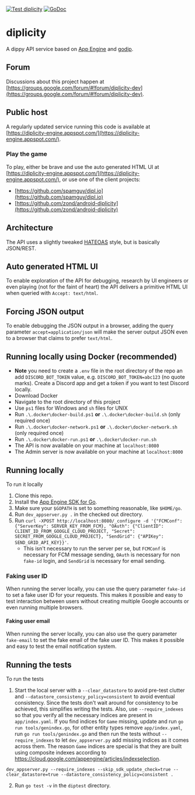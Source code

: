[![Test diplicity](https://github.com/zond/diplicity/workflows/Test%20diplicity/badge.svg)](https://github.com/zond/diplicity/actions)
[![GoDoc](https://godoc.org/github.com/zond/diplicity?status.svg)](https://godoc.org/github.com/zond/diplicity)

# diplicity

A dippy API service based on [App Engine](https://cloud.google.com/appengine) and [godip](https://github.com/zond/godip).

## Forum

Discussions about this project happen at [https://groups.google.com/forum/#!forum/diplicity-dev](https://groups.google.com/forum/#!forum/diplicity-dev).

## Public host

A regularly updated service running this code is available at [https://diplicity-engine.appspot.com/](https://diplicity-engine.appspot.com/).

### Play the game

To play, either be brave and use the auto generated HTML UI at [https://diplicity-engine.appspot.com/](https://diplicity-engine.appspot.com/), or use one of the client projects:

- [https://github.com/spamguy/dipl.io](https://github.com/spamguy/dipl.io)
- [https://github.com/zond/android-diplicity](https://github.com/zond/android-diplicity)

## Architecture

The API uses a slightly tweaked [HATEOAS](https://en.wikipedia.org/wiki/HATEOAS) style, but is basically JSON/REST.

## Auto generated HTML UI

To enable exploration of the API for debugging, research by UI engineers or even playing (not for the faint of heart) the API delivers a primitive HTML UI when queried with `Accept: text/html`.

## Forcing JSON output

To enable debugging the JSON output in a browser, adding the query parameter `accept=application/json` will make the server output JSON even to a browser that claims to prefer `text/html`.

## Running locally using Docker (recommended)

- **Note** you need to create a `.env` file in the root directory of the repo an
  add `DISCORD_BOT_TOKEN` value, e.g. `DISCORD_BOT_TOKEN=abc123` (no quote marks).
  Create a Discord app and get a token if you want to test Discord locally.
- Download Docker
- Navigate to the root directory of this project
- Use `ps1` files for Windows and `sh` files for UNIX
- Run `.\.docker\docker-build.ps1` **or** `.\.docker\docker-build.sh` (only required once)
- Run `.\.docker\docker-network.ps1` **or** `.\.docker\docker-network.sh` (only required once)
- Run `.\.docker\docker-run.ps1` **or** `.\.docker\docker-run.sh`
- The API is now available on your machine at `localhost:8080`
- The Admin server is now available on your machine at `localhost:8000`

## Running locally

To run it locally

1. Clone this repo.
2. Install the [App Engine SDK for Go](https://cloud.google.com/appengine/docs/go/download).
3. Make sure your `$GOPATH` is set to something reasonable, like `$HOME/go`.
4. Run `dev_appserver.py .` in the checked out directory.
5. Run `curl -XPOST http://localhost:8080/_configure -d '{"FCMConf": {"ServerKey": SERVER_KEY_FROM_FCM}, "OAuth": {"ClientID": CLIENT_ID_FROM_GOOGLE_CLOUD_PROJECT, "Secret": SECRET_FROM_GOOGLE_CLOUD_PROJECT}, "SendGrid": {"APIKey": SEND_GRID_API_KEY}}'`.
   - This isn't necessary to run the server per se, but `FCMConf` is necessary for FCM message sending, `OAuth` is necessary for non `fake-id` login, and `SendGrid` is necessary for email sending.

### Faking user ID

When running the server locally, you can use the query parameter `fake-id` to set a fake user ID for your requests. This makes it possible and easy to test interaction between users without creating multiple Google accounts or even running multiple browsers.

#### Faking user email

When running the server locally, you can also use the query parameter `fake-email` to set the fake email of the fake user ID. This makes it possible and easy to test the email notification system.

## Running the tests

To run the tests

1. Start the local server with a `--clear_datastore` to avoid pre-test clutter and `--datastore_consistency_policy=consistent` to avoid eventual consistency. Since the tests don't wait around for consistency to be achieved, this simplifies writing the tests. Also, use `--require_indexes` so that you verify all the necessary indices are present in `app/index.yaml`. If you find indices for `Game` missing, update and run `go run tools/genindex.go`, for other entity types remove `app/index.yaml`, run `go run tools/genindex.go` and then run the tests without `--require_indexes` to let `dev_appserver.py` add missing indices as it comes across them. The reason `Game` indices are special is that they are built using composite indexes according to https://cloud.google.com/appengine/articles/indexselection.

`dev_appserver.py --require_indexes --skip_sdk_update_check=true --clear_datastore=true --datastore_consistency_policy=consistent .`

2. Run `go test -v` in the `diptest` directory.
